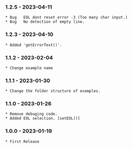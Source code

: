 ### 1.2.5 - 2023-04-11

    * Bug   EOL dont reset error -3 (Too many char input.)
    * Bug   No detection of empty line.
    
### 1.2.3 - 2023-04-10

    * Added 'getErrorText()'.
    
### 1.1.2 - 2023-02-04

    * Change example name
    
### 1.1.1 - 2023-01-30

    * Change the folder structure of examples.
    
### 1.1.0 - 2023-01-26

    * Remove debuging code.
    * Added EOL selection. [setEOL()]

### 1.0.0 - 2023-01-19

    * First Release


